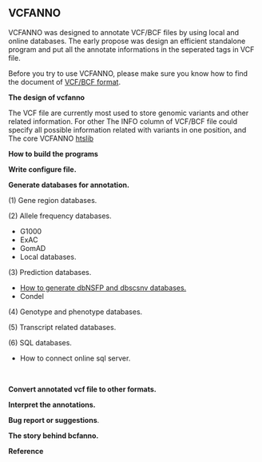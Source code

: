 
VCFANNO
----------

VCFANNO was designed to annotate VCF/BCF files by using local and online databases. The early propose was design an efficient standalone program and put all the annotate informations in the seperated tags in VCF file.

Before you try to use VCFANNO, please make sure you know how to find the document of [VCF/BCF format](https://samtools.github.io/hts-specs/VCFv4.2.pdf).



**The design of vcfanno**

The VCF file are currently most used to store genomic variants and other related information. For other The INFO column of VCF/BCF file could specify all possible information related with variants in one position, and 
The core VCFANNO [htslib](http://htslib.org/)





**How to build the programs**







**Write configure file.**





**Generate databases for annotation.**



(1) Gene region databases.

(2) Allele frequency databases.

* G1000
* ExAC
* GomAD
* Local databases.

(3) Prediction databases.

* [How to generate dbNSFP and dbscsnv databases.](https://github.com/shiquan/vcfanno/blob/master/documents/database/dbNSFP.md)
* Condel

(4) Genotype and phenotype databases.

(5) Transcript related databases.

(6) SQL databases.

* How to connect online sql server.

  ​

**Convert annotated vcf file to other formats.**





**Interpret the annotations.**





**Bug report or suggestions**.



**The story behind bcfanno.**



**Reference**

